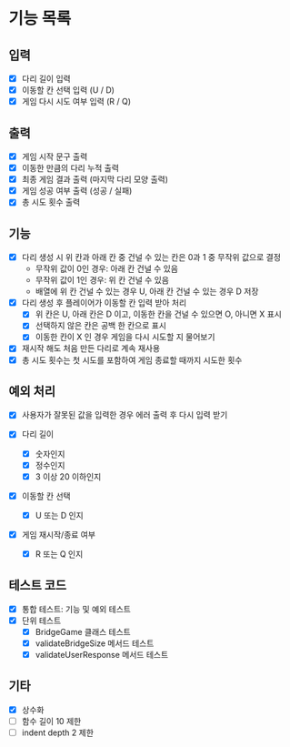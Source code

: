 # 기능 목록

## 입력
  - [x] 다리 길이 입력
  - [x] 이동할 칸 선택 입력 (U / D)
  - [x] 게임 다시 시도 여부 입력 (R / Q)

## 출력
  - [x] 게임 시작 문구 출력
  - [x] 이동한 만큼의 다리 누적 출력
  - [x] 최종 게임 결과 출력 (마지막 다리 모양 출력)
  - [x] 게임 성공 여부 출력 (성공 / 실패)
  - [x] 총 시도 횟수 출력

## 기능
  - [x] 다리 생성 시 위 칸과 아래 칸 중 건널 수 있는 칸은 0과 1 중 무작위 값으로 결정
    - 무작위 값이 0인 경우: 아래 칸 건널 수 있음
    - 무작위 값이 1인 경우: 위 칸 건널 수 있음
    - 배열에 위 칸 건널 수 있는 경우 U, 아래 칸 건널 수 있는 경우 D 저장
  - [x] 다리 생성 후 플레이어가 이동할 칸 입력 받아 처리
    - [x] 위 칸은 U, 아래 칸은 D 이고, 이동한 칸을 건널 수 있으면 O, 아니면 X 표시
    - [x] 선택하지 않은 칸은 공백 한 칸으로 표시
    - [x] 이동한 칸이 X 인 경우 게임을 다시 시도할 지 물어보기
  - [x] 재시작 해도 처음 만든 다리로 계속 재사용
  - [x] 총 시도 횟수는 첫 시도를 포함하여 게임 종료할 때까지 시도한 횟수

## 예외 처리
  - [x] 사용자가 잘못된 값을 입력한 경우 에러 출력 후 다시 입력 받기

  - [x] 다리 길이
    - [x] 숫자인지
    - [x] 정수인지
    - [x] 3 이상 20 이하인지
  
  - [x] 이동할 칸 선택
    - [x] U 또는 D 인지
  
  - [x] 게임 재시작/종료 여부
    - [x] R 또는 Q 인지

## 테스트 코드
  - [x] 통합 테스트: 기능 및 예외 테스트
  - [x] 단위 테스트
    - [x] BridgeGame 클래스 테스트
    - [x] validateBridgeSize 메서드 테스트
    - [x] validateUserResponse 메서드 테스트

## 기타
  - [x] 상수화
  - [ ] 함수 길이 10 제한
  - [ ] indent depth 2 제한
